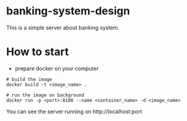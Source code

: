 # banking-system-design
This is a simple server about banking system.

# How to start
- prepare docker on your computer

```
# build the image
docker build -t <image_name> .
```
```
# run the image on background
docker run -p <port>:8100 --name <container_name> -d <image_name>
```
You can see the server running on http://localhost:port